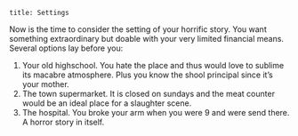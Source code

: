 ```
title: Settings
```
Now is the time to consider the setting of your horrific story. You want something extraordinary but doable with your very limited financial means. Several options lay before you:

1. Your old highschool. You hate the place and thus would love to sublime its macabre atmosphere. Plus you know the shool principal since it’s your mother. 
2. The town supermarket. It is closed on sundays and the meat counter would be an ideal place for a slaughter scene.
3. The hospital. You broke your arm when you were 9 and were send there. A horror story in itself. 
